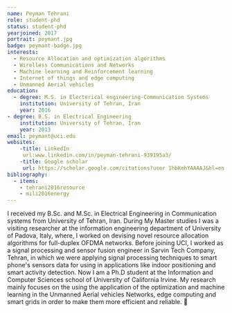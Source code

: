 ```yaml
---
name: Peyman Tehrani
role: student-phd
status: student-phd
yearjoined: 2017
portrait: peymant.jpg
badge: peymant-badge.jpg
interests:
  - Resource Allocation and optimization algorithms 
  - Wirelless Communications and Networks
  - Machine learning and Reinforcement learning
  - Internet of things and edge computing
  - Unmanned Aerial vehicles
education:
  - degree: M.S. in Electerical engineering-Communication Systems
    institution: University of Tehran, Iran
    year: 2016
- degree: B.S. in Electrical Engineering
    institution: University of Tehran, Iran
    year: 2013
email: peymant@uci.edu
websites:
    -title: LinkedIn
     url:www.linkedin.com/in/peyman-tehrani-939195a3/
    -title: Google scholar
     url: https://scholar.google.com/citations?user 1hbKmhYAAAAJ&hl=en
bibliography:
  - items:
    - tehrani2016resource
    - mili2016energy
---
```

I received my B.Sc. and M.Sc. in Electrical Engineering in Communication systems from University of Tehran, Iran. During My Master studies I was a visiting researcher at the information engineering department of University of Padova, Italy, where, I worked on devising novel resource allocation algorithms for full-duplex OFDMA networks. Before joining UCI, I worked as a signal processing and sensor fusion engineer in Sarvin Tech Company, Tehran, in which we were applying signal processing techniques to smart phone's sensors data for using in applications like indoor positioning and smart activity detection. Now I am a Ph.D student at the Information and Computer Sciences school of University of California Irvine. My research mainly focuses on the using the application of the optimization and machine learning in the Unmanned Aerial vehicles Networks, edge computing and smart grids in order to make them more efficient and reliable.
 
